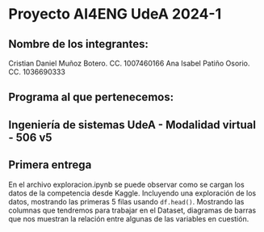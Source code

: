 # Proyecto AI4ENG UdeA 2024-1
## Nombre de los integrantes:
Cristian Daniel Muñoz Botero. CC. 1007460166
Ana Isabel Patiño Osorio. CC. 1036690333
## Programa al que pertenecemos:
Ingeniería de sistemas UdeA - Modalidad virtual - 506 v5
---
## Primera entrega
En el archivo exploracion.ipynb se puede observar como se cargan los datos de la competencia desde Kaggle. Incluyendo una exploración de los datos, mostrando las primeras 5 filas usando `df.head()`. Mostrando las columnas que tendremos para trabajar en el Dataset, diagramas de barras que nos muestran la relación entre algunas de las variables en cuestión. 
